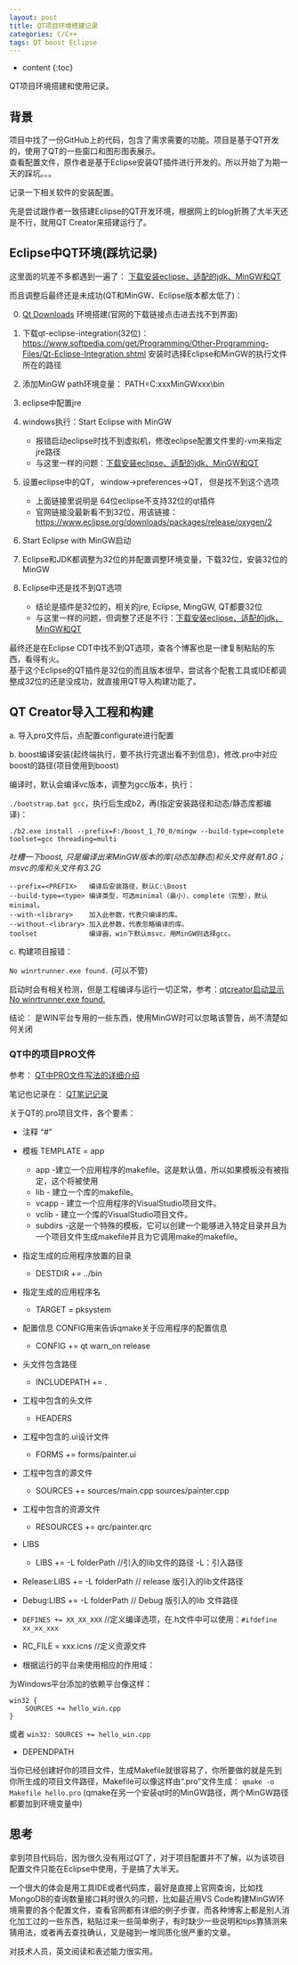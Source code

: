 ```yaml
---
layout: post
title: QT项目环境搭建记录
categories: C/C++
tags: QT boost Eclipse
---
```


* content
{:toc}

QT项目环境搭建和使用记录。



## 背景

项目中找了一份GitHub上的代码，包含了需求需要的功能。项目是基于QT开发的，使用了QT的一些窗口和图形图表展示。  
查看配置文件，原作者是基于Eclipse安装QT插件进行开发的。所以开始了为期一天的踩坑。。。

记录一下相关软件的安装配置。

先是尝试跟作者一致搭建Eclipse的QT开发环境，根据网上的blog折腾了大半天还是不行，就用QT Creator来搭建运行了。

## Eclipse中QT环境(踩坑记录)

这里面的坑差不多都遇到一遍了：
[下载安装eclipse、适配的jdk、MinGW和QT](https://www.cnblogs.com/thousfeet/p/5537863.html)

而且调整后最终还是未成功(QT和MinGW、Eclipse版本都太低了)：

0. [Qt Downloads](http://download.qt.io/archive/qt/) 环境搭建(官网的下载链接点击进去找不到界面)

1. 下载qt-eclipse-integration(32位)：
https://www.softpedia.com/get/Programming/Other-Programming-Files/Qt-Eclipse-Integration.shtml
安装时选择Eclipse和MinGW的执行文件所在的路径

2. 添加MinGW path环境变量：
PATH=C:xxxMinGWxxx\bin

3. eclipse中配置jre

4. windows执行：Start Eclipse with MinGW
    - 报错启动eclipse时找不到虚拟机，修改eclipse配置文件里的-vm来指定jre路径
    - 与这里一样的问题：[下载安装eclipse、适配的jdk、MinGW和QT](https://www.cnblogs.com/thousfeet/p/5537863.html)

5. 设置eclipse中的QT， window->preferences->QT， 但是找不到这个选项
    - 上面链接里说明是 64位eclipse不支持32位的qt插件
    - 官网链接没最新看不到32位，用该链接：https://www.eclipse.org/downloads/packages/release/oxygen/2

6. Start Eclipse with MinGW启动
7. Eclipse和JDK都调整为32位的并配置调整环境变量，下载32位，安装32位的MinGW
8. Eclipse中还是找不到QT选项
    - 结论是插件是32位的，相关的jre, Eclipse, MingGW, QT都要32位
    - 与这里一样的问题，但调整了还是不行：[下载安装eclipse、适配的jdk、MinGW和QT](https://www.cnblogs.com/thousfeet/p/5537863.html)

最终还是在Eclipse CDT中找不到QT选项，查各个博客也是一律复制粘贴的东西，看得有火。  
基于这个Eclipse的QT插件是32位的而且版本很早，尝试各个配套工具或IDE都调整成32位的还是没成功，就直接用QT导入构建功能了。

## QT Creator导入工程和构建

a. 导入pro文件后，点配置configurate进行配置

b. boost编译安装(起终端执行，要不执行完退出看不到信息)，修改.pro中对应boost的路径(项目使用到boost)

编译时，默认会编译vc版本，调整为gcc版本，执行：

`./bootstrap.bat gcc`，执行后生成b2，再(指定安装路径和动态/静态库都编译)：

`./b2.exe install --prefix=F:/boost_1_70_0/mingw --build-type=complete toolset=gcc threading=multi`

*吐槽一下boost, 只是编译出来MinGW版本的库(动态加静态)和头文件就有1.8G；msvc的库和头文件有3.2G*

```
--prefix=<PREFIX>   编译后安装路径，默认C:\Boost
--build-type=<type> 编译类型，可选minimal（最小）、complete（完整），默认minimal。
--with-<library>    加入此参数，代表只编译的库。
--without-<library> 加入此参数，代表忽略编译的库。
toolset             编译器，win下默认msvc，用MinGW则选择gcc。
```

c. 构建项目报错：

`No winrtrunner.exe found.` (可以不管)

启动时会有相关检测，但是工程编译与运行一切正常，参考：[qtcreator启动显示 No winrtrunner.exe found.](https://segmentfault.com/a/1190000020231619)

结论：
是WIN平台专用的一些东西，使用MinGW时可以忽略该警告，尚不清楚如何关闭

### QT中的项目PRO文件

参考：
[QT中PRO文件写法的详细介绍](https://blog.csdn.net/adriano119/article/details/5878169)

笔记也记录在：
[QT笔记记录](https://github.com/xiaodongQ/devNoteBackup/blob/master/%E5%90%84%E8%AF%AD%E8%A8%80%E8%AE%B0%E5%BD%95/QT.md)

关于QT的.pro项目文件，各个要素：

* 注释 “#”
* 模板 TEMPLATE = app
    - app -建立一个应用程序的makefile。这是默认值，所以如果模板没有被指定，这个将被使用
    - lib - 建立一个库的makefile。
    - vcapp - 建立一个应用程序的VisualStudio项目文件。
    - vclib - 建立一个库的VisualStudio项目文件。
    - subdirs -这是一个特殊的模板，它可以创建一个能够进入特定目录并且为一个项目文件生成makefile并且为它调用make的makefile。
* 指定生成的应用程序放置的目录
    - DESTDIR += ../bin
* 指定生成的应用程序名
    - TARGET = pksystem
* 配置信息 CONFIG用来告诉qmake关于应用程序的配置信息
    - CONFIG += qt warn_on release
* 头文件包含路径
    - INCLUDEPATH += .
* 工程中包含的头文件
    - HEADERS
* 工程中包含的.ui设计文件
    - FORMS += forms/painter.ui
* 工程中包含的源文件
    - SOURCES += sources/main.cpp sources/painter.cpp
* 工程中包含的资源文件
    - RESOURCES += qrc/painter.qrc
* LIBS
    - LIBS += -L folderPath  //引入的lib文件的路径  -L：引入路径
* Release:LIBS += -L folderPath // release 版引入的lib文件路径
* Debug:LIBS += -L folderPath // Debug 版引入的lib 文件路径
* `DEFINES += XX_XX_XXX`  //定义编译选项，在.h文件中可以使用：`#ifdefine xx_xx_xxx`
* RC_FILE = xxx.icns //定义资源文件

* 根据运行的平台来使用相应的作用域：

为Windows平台添加的依赖平台像这样：

```
win32 {
    SOURCES += hello_win.cpp
}
```

或者 `win32: SOURCES += hello_win.cpp`

* DEPENDPATH

当你已经创建好你的项目文件，生成Makefile就很容易了，你所要做的就是先到你所生成的项目文件路径，Makefile可以像这样由“.pro”文件生成：
`qmake -o Makefile hello.pro` (qmake在另一个安装qt时的MinGW路径，两个MinGW路径都要加到环境变量中)

## 思考

拿到项目代码后，因为很久没有用过QT了，对于项目配置并不了解，以为该项目配置文件只能在Eclipse中使用，于是搞了大半天。

一个很大的体会是用工具IDE或者代码库，最好是直接上官网查询，比如找MongoDB的查询数量接口耗时很久的问题，比如最近用VS Code构建MinGW环境需要的各个配置文件，查看官网都有详细的例子步骤，而各种博客上都是别人消化加工过的一些东西，粘贴过来一些简单例子，有时缺少一些说明和tips靠猜测来猜用法，或者再去查找确认，又是碰到一堆同质化很严重的文章。

对技术人员，英文阅读和表述能力很实用。